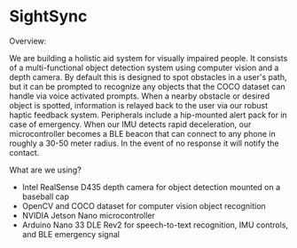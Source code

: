 # SightSync


Overview:

We are building a holistic aid system for visually impaired people. It consists of a multi-functional object detection system using computer vision and a depth camera. By default this is designed to spot obstacles in a user's path, but it can be prompted to recognize any objects that the COCO dataset can handle via voice activated prompts. When a nearby obstacle or desired object is spotted, information is relayed back to the user via our robust haptic feedback system. Peripherals include a hip-mounted alert pack for in case of emergency. When our IMU detects rapid deceleration, our microcontroller becomes a BLE beacon that can connect to any phone in roughly a 30-50 meter radius. In the event of no response it will notify the contact.

What are we using?
- Intel RealSense D435 depth camera for object detection mounted on a baseball cap
- OpenCV and COCO dataset for computer vision object recognition
- NVIDIA Jetson Nano microcontroller
- Arduino Nano 33 DLE Rev2 for speech-to-text recognition, IMU controls, and BLE emergency signal
